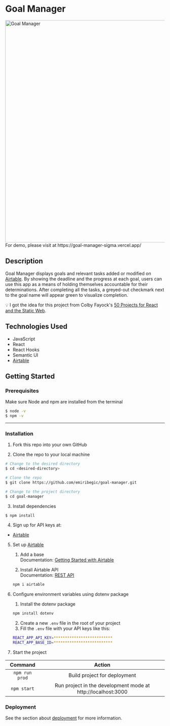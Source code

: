 # Goal Manager

<img src="https://live.staticflickr.com/65535/51300718479_10407ab7f4_o.png" alt="Goal Manager" width="700px">
For demo, please visit at https://goal-manager-sigma.vercel.app/

## Description

Goal Manager displays goals and relevant tasks added or modified on [Airtable](https://airtable.com/). By showing the deadline and the progress at each goal, users can use this app as a means of holding themselves accountable for their determinations. After completing all the tasks, a greyed-out checkmark next to the goal name will appear green to visualize completion.

💡 I got the idea for this project from Colby Fayock's [50 Projects for React and the Static Web](https://github.com/colbyfayock/50-projects-for-react-and-the-static-web/tree/master/Personal%20&%20Portfolio#goal-manager).

## Technologies Used

-   JavaScript
-   React
-   React Hooks
-   Semantic UI
-   [Airtable](https://airtable.com/)

## Getting Started

### Prerequisites

Make sure Node and npm are installed from the terminal

```bash
$ node -v
$ npm -v
```

---

### Installation

1. Fork this repo into your own GitHub

2. Clone the repo to your local machine

```bash
# Change to the desired directory
$ cd <desired-directory>

# Clone the repo
$ git clone https://github.com/emiribegic/goal-manager.git

# Change to the project directory
$ cd goal-manager
```

3. Install dependencies

```bash
$ npm install
```

4. Sign up for API keys at:

-   [Airtable](https://airtable.com/)

5. Set up [Airtable](https://airtable.com/)

    1. Add a base<br>
       Documentation: [Getting Started with Airtable](https://support.airtable.com/hc/en-us/sections/360003922433-Getting-started-with-Airtable)

    2. Install Airtable API<br>
       Documentation: [REST API](https://airtable.com/api)

    ```bash
    npm i airtable
    ```

6. Configure environment variables using dotenv package
    1. Install the dotenv package
    ```bash
    npm install dotenv
    ```
    2. Create a new `.env` file in the root of your project
    3. Fill the `.env` file with your API keys like this:
    ```bash
    REACT_APP_API_KEY=**************************
    REACT_APP_BASE_ID=**************************
    ```
7. Start the project

|    Command     |                            Action                            |
| :------------: | :----------------------------------------------------------: |
| `npm run prod` |                 Build project for deployment                 |
|  `npm start`   | Run project in the development mode at http://localhost:3000 |

### Deployment

See the section about [deployment](https://facebook.github.io/create-react-app/docs/deployment) for more information.
